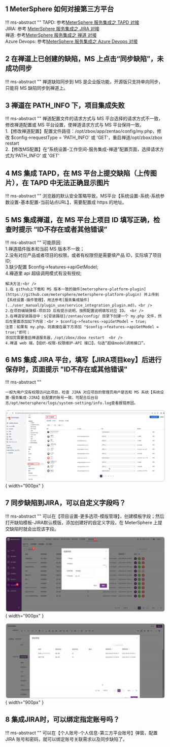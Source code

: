 
## 1 MeterSphere 如何对接第三方平台
!!! ms-abstract ""
    TAPD: 参考[MeterSphere 服务集成之 TAPD 对接]( https://kb.fit2cloud.com/?p=259)<br />
    JIRA: 参考 [MeterSphere 服务集成之 JIRA 对接](https://kb.fit2cloud.com/?p=258)<br />
    禅道:  参考[MeterSphere 服务集成之 禅道 对接](https://kb.fit2cloud.com/?p=257)<br />
    Azure Devops:  参考[MeterSphere 服务集成之 Azure Devops 对接](https://kb.fit2cloud.com/?p=260)<br />

## 2 在禅道上已创建的缺陷，MS 上点击“同步缺陷”，未成功同步
!!! ms-abstract ""
    禅道缺陷同步到 MS 是企业版功能，开源版只支持单向同步，只能将 MS 缺陷同步到禅道上。

## 3 禅道在 PATH_INFO 下，项目集成失败
!!! ms-abstract ""
    禅道配置文件的请求方式与 MS 平台选择的请求方式不一致，修改禅道配置或 MS 平台设置，使禅道请求方式与 MS 平台保持一致。<br />
    1.【修改禅道配置】配置文件路径：/opt/zbox/app/zentao/config/my.php，修改 $config->requestType = 'PATH_INFO' 或 'GET'，重启禅道/opt/zbox/zbox restart<br />
    2.【修改MS配置】在“系统设置-工作空间-服务集成-禅道”配置页面，选择请求方式为'PATH_INFO' 或 'GET'

## 4 MS 集成 TAPD，在 MS 平台上提交缺陷（上传图片），在 TAPD 中无法正确显示图片
!!! ms-abstract ""
    浏览器的默认安全策略导致，MS平台【系统设置-系统-系统参数设置-基本配置-当前站点URL】，需要配置成 https 的地址。

## 5 MS 集成禅道，在 MS 平台上项目 ID 填写正确，检查时提示 “ID不存在或者其他错误”
!!! ms-abstract ""
    可能原因:<br />
    1.禅道插件版本和当前 MS 版本不一致；<br />
    2.没有对应产品或者项目的权限，或者有权限但是需要填产品 ID，实际填了项目 ID;<br />
    3.缺少配置 $config->features->apiGetModel;<br />
    4.襌道里 api 超级调用模式有没有授权;<br />

    解决方法:<br />
    1.在 github上下载和 MS 版本一致的插件[metersphere-platform-plugin](https://github.com/metersphere/metersphere-platform-plugin) 并上传到【系统设置-插件管理】，用法参考[服务集成插件](../user_manual/plugin_use/service_integration_plugin.md)。<br />
    2.在项目编辑弹框-项目ID 后有提示说明，按照配置说明填写对应 ID。 <br />
    3.在禅道安装路径中：${安装路径}/zentao/config/ 目录下创建一个 my.php 文件，然后在里面添加如下内容：<br > $config->features->apiGetModel = true;  
    注意：如果有 my.php，则直接在最下方添加 "$config->features->apiGetModel = true;"即可；
    添加完需要重启禅道服务器，/opt/zbox/zbox restart  <br />
    4.禅道 web 端，【组织-权限-权限维护-API 接口】，勾选“超级model调用接口”。


## 6 MS 集成 JIRA 平台，填写【JIRA项目key】后进行保存时，页面提示 "ID不存在或其他错误"
!!! ms-abstract ""

    一般为用户没有权限访问此项目，检查 JIRA 对应项目的管理员用户是否和 MS 系统【系统设置-服务集成-JIRA】处配置的账号一致，可配合后台日志/opt/metersphere/logs/system-setting/info.log查看报错原因。
![! JIRA](../img/faq/服务集成JIRA.png){ width="900px" }

## 7 同步缺陷到JIRA，可以自定义字段吗？
!!! ms-abstract ""
    可以在【项目设置-更多选项-模版管理】，创建模板字段；然后打开缺陷模板-JIRA默认模版，添加创建好的自定义字段，在 MeterSphere 上提交缺陷时就会出现该字段。

![! JIRA自定义字段01](../img/faq/创建自定义字段.png){ width="900px" }

![! JIRA自定义字段02](../img/faq/用例模板添加.png){ width="900px" }

## 8 集成JIRA时，可以绑定指定账号吗？
!!! ms-abstract ""
    可以在【个人账号-个人信息-第三方平台账号】弹窗，配置 JIRA 账号和密码，就可以绑定账号关联需求以及同步缺陷了。
